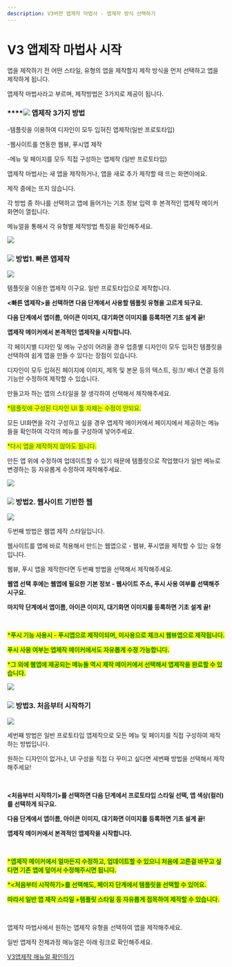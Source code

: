 ```yaml
---
description: V3버전 앱제작 마법사 - 앱제작 방식 선택하기
---
```


# V3 앱제작 마법사 시작

앱을 제작하기 전 어떤 스타일, 유형의 앱을 제작할지 제작 방식을 먼저 선택하고 앱을 제작하게 됩니다.

앱제작 마법사라고 부르며, 제작방법은 3가지로 제공이 됩니다.

### ****![](../../.gitbook/assets/단락1-1.png) **앱제작 3가지 방법**

\-템플릿을 이용하여 디자인이 모두 입혀진 앱제작(일반 프로토타입)

\-웹사이트를 연동한 웹뷰, 푸시앱 제작

\-메뉴 및 페이지를 모두 직접 구성하는 앱제작 (일반 프로토타입)



앱제작 마법사는 새 앱을 제작하거나, 앱을 새로 추가 제작할 때 뜨는 화면이에요.

제작 중에는 뜨지 않습니다.

각 방법 중 하나를 선택하고 앱에 들어가는 기초 정보 입력 후 본격적인 앱제작 메이커 화면이 열립니다.

메뉴얼을 통해서 각 유형별 제작방법 특징을 확인해주세요.

![](../../.gitbook/assets/수평성.PNG)

### ![](<../../.gitbook/assets/image (2).png>) 방법1. 빠른 앱제작

![](../../.gitbook/assets/제작마법사1.png)

템플릿을 이용한 앱제작 이구요. 일반 프로토타입으로 제작합니다.&#x20;

**<빠른 앱제작>을 선택하면 다음 단계에서 사용할 템플릿 유형을 고르게 되구요.**

**다음 단계에서 앱이름, 아이콘 이미지, 대기화면 이미지를 등록하면 기초 설계 끝!**&#x20;

**앱제작 메이커에서 본격적인 앱제작을 시작합니다.**&#x20;



각 페이지별 디자인 및 메뉴 구성이 어려울 경우 업종별 디자인이 모두 입혀진 템플릿을 선택하여  쉽게 앱을 만들 수 있다는 장점이 있습니다.

디자인이 모두 입혀진 페이지에 이미지, 제목 및 본문 등의 텍스트, 링크/ 배너 연결 등의 기능만 수정하여 제작할 수 있습니다.

만들고자 하는 앱의 스타일을 잘 생각하여 선택해서 제작해주세요.&#x20;

<mark style="color:red;"></mark>

<mark style="color:green;">\*템플릿에 구성된 디자인 UI 툴 자체는 수정이 안되요.</mark>&#x20;

모든 UI화면을 각각 구성하고 싶을 경우 앱제작 메이커에서 페이지에서 제공하는 메뉴들을 확인하여 각각의 메뉴를 구성하여 넣어주세요.&#x20;

<mark style="color:green;">\*다시 앱을 제작하지 않아도 됩니다.</mark>&#x20;

만든 앱 위에 수정하여 업데이트할 수 있기 때문에 템플릿으로 작업했다가 일반 메뉴로 변경하는 등 자유롭게 수정하여 제작해주세요.&#x20;

![](../../.gitbook/assets/수평성.PNG)

### ![](<../../.gitbook/assets/image (2).png>) 방법2. 웹사이트 기반한 웹

![](../../.gitbook/assets/제작마법사2.png)

두번째 방법은 웹앱 제작 스타일입니다.

웹사이트를 앱에 바로 적용해서 만드는 웹앱으로 - 웹뷰, 푸시앱을 제작할 수 있는 유형입니다.

웹뷰, 푸시 앱을 제작한다면 두번째 방법을 선택해서 제작해주세요.

**웹앱 선택 후에는 웹앱에 필요한 기본 정보 - 웹사이트 주소, 푸시 사용 여부를 선택해주시구요.**

**마지막 단계에서 앱이름, 아이콘 이미지, 대기화면 이미지를 등록하면 기초 설계 끝!**

**​**

<mark style="color:green;">**\*푸시 기능 사용시 - 푸시앱으로 제작이되며, 미사용으로 체크시 웹뷰앱으로 제작됩니다.**</mark>

<mark style="color:green;">**푸시 사용 여부는 앱제작 메이커에서도 자유롭게 수정 가능합니다.**</mark>

<mark style="color:green;">**\*그 외에 웹앱에 제공되는 메뉴들 역시 제작 메이커에서 선택해서 앱제작을 완료할 수 있습니다.**</mark>

![](../../.gitbook/assets/수평성.PNG)

### ![](<../../.gitbook/assets/image (2).png>) 방법3. 처음부터 시작하기

![](../../.gitbook/assets/제작마법사3.png)

세번째 방법은 일반 프로토타입 앱제작으로 모든 메뉴 및 페이지를 직접 구성하여 제작하는 방법입니다.

원하는 디자인이 없거나, UI 구성을 직접 다 꾸미고 싶다면 세번째 방법을 선택해서 제작해주세요!

​

**<처음부터 시작하기>를 선택하면 다음 단계에서 프로토타입 스타일 선택, 앱 색상(컬러)를 선택하게 되구요.**

**다음 단계에서 앱이름, 아이콘 이미지, 대기화면 이미지를 등록하면 기초 설계 끝!**

**앱제작 메이커에서 본격적인 앱제작을 시작합니다.**

**​**

<mark style="color:green;">**\*앱제작 메이커에서 얼마든지 수정하고, 업데이트할 수 있으니 처음에 고른걸 바꾸고 싶다면 기존 앱에 덮어서 수정해주시면 됩니다.**</mark>

<mark style="color:green;">**\*<처음부터 시작하기>를 선택해도, 페이지 단계에서 템플릿을 선택할 수 있어요.**</mark>

<mark style="color:green;">**따라서 일반 앱 제작 스타일 +템플릿 스타일 등 자유롭게 접목하여 제작할 수 있습니다.**</mark>

**​**

앱제작 마법사에서 원하는 앱제작 유형을 선택하여 앱을 제작해주세요.

일반 앱제작 전체과정 매뉴얼은 아래 링크로 확인해주세요.&#x20;

[V3앱제작 매뉴얼 확인하기](guide.md)



